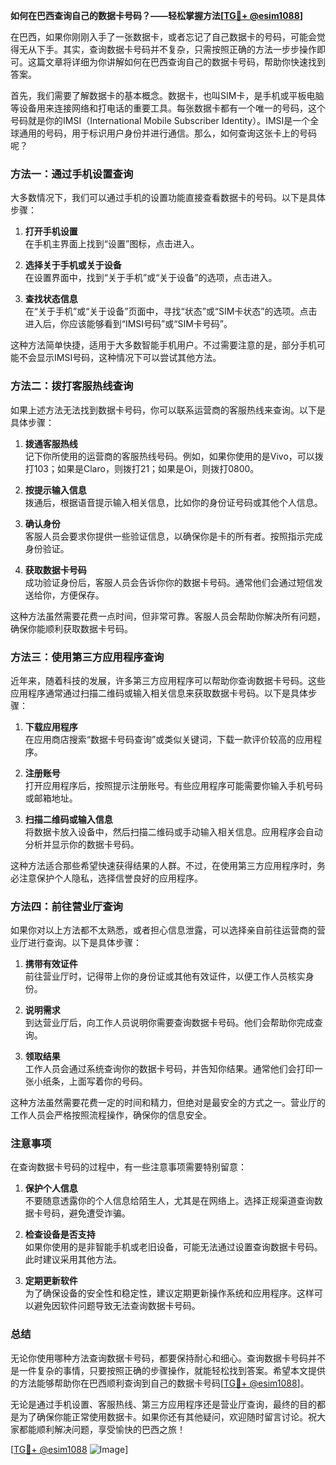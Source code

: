 **如何在巴西查询自己的数据卡号码？——轻松掌握方法[[TG💪+ @esim1088](https://t.me/s/esim1088)]**

在巴西，如果你刚刚入手了一张数据卡，或者忘记了自己数据卡的号码，可能会觉得无从下手。其实，查询数据卡号码并不复杂，只需按照正确的方法一步步操作即可。这篇文章将详细为你讲解如何在巴西查询自己的数据卡号码，帮助你快速找到答案。

首先，我们需要了解数据卡的基本概念。数据卡，也叫SIM卡，是手机或平板电脑等设备用来连接网络和打电话的重要工具。每张数据卡都有一个唯一的号码，这个号码就是你的IMSI（International Mobile Subscriber Identity）。IMSI是一个全球通用的号码，用于标识用户身份并进行通信。那么，如何查询这张卡上的号码呢？

### 方法一：通过手机设置查询

大多数情况下，我们可以通过手机的设置功能直接查看数据卡的号码。以下是具体步骤：

1. **打开手机设置**  
   在手机主界面上找到“设置”图标，点击进入。

2. **选择关于手机或关于设备**  
   在设置界面中，找到“关于手机”或“关于设备”的选项，点击进入。

3. **查找状态信息**  
   在“关于手机”或“关于设备”页面中，寻找“状态”或“SIM卡状态”的选项。点击进入后，你应该能够看到“IMSI号码”或“SIM卡号码”。

这种方法简单快捷，适用于大多数智能手机用户。不过需要注意的是，部分手机可能不会显示IMSI号码，这种情况下可以尝试其他方法。

### 方法二：拨打客服热线查询

如果上述方法无法找到数据卡号码，你可以联系运营商的客服热线来查询。以下是具体步骤：

1. **拨通客服热线**  
   记下你所使用的运营商的客服热线号码。例如，如果你使用的是Vivo，可以拨打103；如果是Claro，则拨打21；如果是Oi，则拨打0800。

2. **按提示输入信息**  
   拨通后，根据语音提示输入相关信息，比如你的身份证号码或其他个人信息。

3. **确认身份**  
   客服人员会要求你提供一些验证信息，以确保你是卡的所有者。按照指示完成身份验证。

4. **获取数据卡号码**  
   成功验证身份后，客服人员会告诉你你的数据卡号码。通常他们会通过短信发送给你，方便保存。

这种方法虽然需要花费一点时间，但非常可靠。客服人员会帮助你解决所有问题，确保你能顺利获取数据卡号码。

### 方法三：使用第三方应用程序查询

近年来，随着科技的发展，许多第三方应用程序可以帮助你查询数据卡号码。这些应用程序通常通过扫描二维码或输入相关信息来获取数据卡号码。以下是具体步骤：

1. **下载应用程序**  
   在应用商店搜索“数据卡号码查询”或类似关键词，下载一款评价较高的应用程序。

2. **注册账号**  
   打开应用程序后，按照提示注册账号。有些应用程序可能需要你输入手机号码或邮箱地址。

3. **扫描二维码或输入信息**  
   将数据卡放入设备中，然后扫描二维码或手动输入相关信息。应用程序会自动分析并显示你的数据卡号码。

这种方法适合那些希望快速获得结果的人群。不过，在使用第三方应用程序时，务必注意保护个人隐私，选择信誉良好的应用程序。

### 方法四：前往营业厅查询

如果你对以上方法都不太熟悉，或者担心信息泄露，可以选择亲自前往运营商的营业厅进行查询。以下是具体步骤：

1. **携带有效证件**  
   前往营业厅时，记得带上你的身份证或其他有效证件，以便工作人员核实身份。

2. **说明需求**  
   到达营业厅后，向工作人员说明你需要查询数据卡号码。他们会帮助你完成查询。

3. **领取结果**  
   工作人员会通过系统查询你的数据卡号码，并告知你结果。通常他们会打印一张小纸条，上面写着你的号码。

这种方法虽然需要花费一定的时间和精力，但绝对是最安全的方式之一。营业厅的工作人员会严格按照流程操作，确保你的信息安全。

### 注意事项

在查询数据卡号码的过程中，有一些注意事项需要特别留意：

1. **保护个人信息**  
   不要随意透露你的个人信息给陌生人，尤其是在网络上。选择正规渠道查询数据卡号码，避免遭受诈骗。

2. **检查设备是否支持**  
   如果你使用的是非智能手机或老旧设备，可能无法通过设置查询数据卡号码。此时建议采用其他方法。

3. **定期更新软件**  
   为了确保设备的安全性和稳定性，建议定期更新操作系统和应用程序。这样可以避免因软件问题导致无法查询数据卡号码。

### 总结

无论你使用哪种方法查询数据卡号码，都要保持耐心和细心。查询数据卡号码并不是一件复杂的事情，只要按照正确的步骤操作，就能轻松找到答案。希望本文提供的方法能够帮助你在巴西顺利查询到自己的数据卡号码[[TG💪+ @esim1088](https://t.me/s/esim1088)]。

无论是通过手机设置、客服热线、第三方应用程序还是营业厅查询，最终的目的都是为了确保你能正常使用数据卡。如果你还有其他疑问，欢迎随时留言讨论。祝大家都能顺利解决问题，享受愉快的巴西之旅！

[[TG💪+ @esim1088](https://t.me/s/esim1088) ![Image](https://i.postimg.cc/4NQfJmqS/Snipaste-2025-05-13-00-14-12.png)]